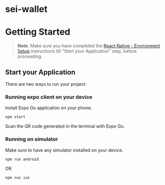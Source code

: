 # sei-wallet

# Getting Started

> **Note**: Make sure you have completed the [React Native - Environment Setup](https://reactnative.dev/docs/environment-setup) instructions till "Start your Application" step, before proceeding.

## Start your Application

There are two ways to run your project:

### Running expo client on your device

Install Expo Go application on your phone.

```
npm start
```

Scan the QR code generated in the terminal with Expo Go.

### Running on simulator

Make sure to have any simulator installed on your device.

```
npm run android
```

OR

```
npm run ios
```
